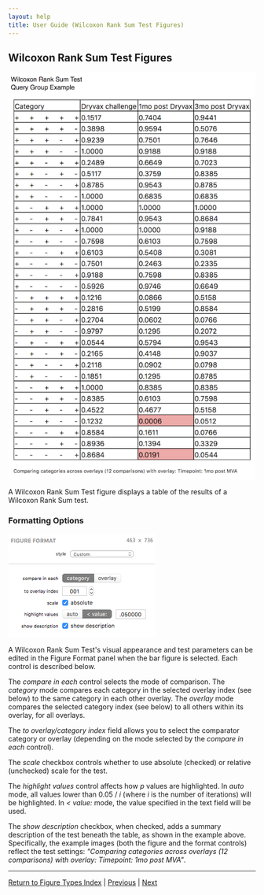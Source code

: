 ```yaml
---
layout: help
title: User Guide (Wilcoxon Rank Sum Test Figures)
---
```


## Wilcoxon Rank Sum Test Figures

![A Wilcoxon Rank Sum Test Figure](images/wilcoxon-example.png "A Wilcoxon Rank Sum Test Figure")

A Wilcoxon Rank Sum Test figure displays a table of the results of a Wilcoxon Rank Sum test.

### Formatting Options

![The Wilcoxon Rank Sum Test Figure Format Panel](images/wilcoxon-format.png "The Wilcoxon Rank Sum Test Figure Format Panel")

A Wilcoxon Rank Sum Test's visual appearance and test parameters can be edited in the Figure Format panel when the bar figure is selected. Each control is described below.

The *compare in each* control selects the mode of comparison. The *category* mode compares each category in the selected overlay index (see below) to the same category in each other overlay. The *overlay* mode compares the selected category index (see below) to all others within its overlay, for all overlays.

The *to overlay/category index* field allows you to select the comparator category or overlay (depending on the mode selected by the *compare in each* control).

The *scale* checkbox controls whether to use absolute (checked) or relative (unchecked) scale for the test.

The *highlight values* control affects how *p* values are highlighted. In *auto* mode, all values lower than 0.05 / *i* (where *i* is the number of iterations) will be highlighted. In *< value:* mode, the value specified in the text field will be used.

The *show description* checkbox, when checked, adds a summary description of the test beneath the table, as shown in the example above. Specifically, the example images (both the figure and the format controls) reflect the test settings: *"Comparing categories across overlays (12 comparisons) with overlay: Timepoint: 1mo post MVA"*.

*****

[Return to Figure Types Index](guide-figuretypes) | [Previous](guide-permutationtest) | [Next](guide-studentst)
